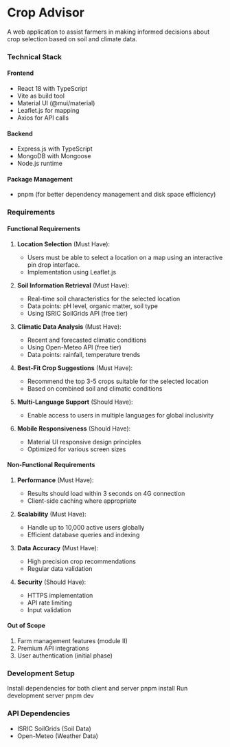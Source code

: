 # Crop Advisor

A web application to assist farmers in making informed decisions about crop selection based on soil and climate data.

### Technical Stack

#### Frontend
- React 18 with TypeScript
- Vite as build tool
- Material UI (@mui/material)
- Leaflet.js for mapping
- Axios for API calls

#### Backend
- Express.js with TypeScript
- MongoDB with Mongoose
- Node.js runtime

#### Package Management
- pnpm (for better dependency management and disk space efficiency)

### Requirements

#### Functional Requirements
1. **Location Selection** (Must Have):
   - Users must be able to select a location on a map using an interactive pin drop interface.
   - Implementation using Leaflet.js

2. **Soil Information Retrieval** (Must Have):
   - Real-time soil characteristics for the selected location
   - Data points: pH level, organic matter, soil type
   - Using ISRIC SoilGrids API (free tier)

3. **Climatic Data Analysis** (Must Have):
   - Recent and forecasted climatic conditions
   - Using Open-Meteo API (free tier)
   - Data points: rainfall, temperature trends

4. **Best-Fit Crop Suggestions** (Must Have):
   - Recommend the top 3-5 crops suitable for the selected location
   - Based on combined soil and climatic conditions

5. **Multi-Language Support** (Should Have):
   - Enable access to users in multiple languages for global inclusivity

6. **Mobile Responsiveness** (Should Have):
   - Material UI responsive design principles
   - Optimized for various screen sizes

#### Non-Functional Requirements
1. **Performance** (Must Have):
   - Results should load within 3 seconds on 4G connection
   - Client-side caching where appropriate

2. **Scalability** (Must Have):
   - Handle up to 10,000 active users globally
   - Efficient database queries and indexing

3. **Data Accuracy** (Must Have):
   - High precision crop recommendations
   - Regular data validation

4. **Security** (Should Have):
   - HTTPS implementation
   - API rate limiting
   - Input validation

#### Out of Scope
1. Farm management features (module II)
2. Premium API integrations
3. User authentication (initial phase)

### Development Setup

Install dependencies for both client and server
pnpm install
Run development server
pnpm dev

### API Dependencies
- ISRIC SoilGrids (Soil Data)
- Open-Meteo (Weather Data)